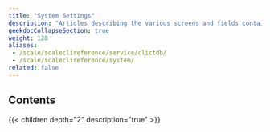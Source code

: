 ```yaml
---
title: "System Settings"
description: "Articles describing the various screens and fields contained within the TrueNAS SCALE System Settings section."
geekdocCollapseSection: true
weight: 120
aliases:
 - /scale/scaleclireference/service/clictdb/
 - /scale/scaleclireference/system/
related: false
---
```


## Contents

{{< children depth="2" description="true" >}}
